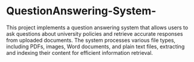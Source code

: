 # QuestionAnswering-System-
This project implements a question answering system that allows users to ask questions about university policies and retrieve accurate responses from uploaded documents. The system processes various file types, including PDFs, images, Word documents, and plain text files, extracting and indexing their content for efficient information retrieval.
